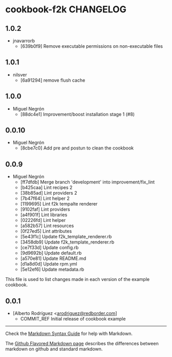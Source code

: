 cookbook-f2k CHANGELOG
===============

## 1.0.2

  - jnavarrorb
    - [639b0f9] Remove executable permissions on non-executable files

## 1.0.1

  - nilsver
    - [6a91294] remove flush cache

## 1.0.0

  - Miguel Negrón
    - [88dc4e1] Improvement/boost installation stage 1 (#8)

## 0.0.10

  - Miguel Negrón
    - [8cbe7c0] Add pre and postun to clean the cookbook

## 0.0.9

  - Miguel Negrón
    - [ff7dfdb] Merge branch 'development' into improvement/fix_lint
    - [b425caa] Lint recipes 2
    - [38b85ad] Lint providers 2
    - [7b47f64] Lint helper 2
    - [1199695] Lint f2k tempalte renderer
    - [9102faf] Lint providers
    - [a4f901f] Lint libraries
    - [02226fd] Lint helper
    - [a582b57] Lint resources
    - [0f27ed5] Lint attributes
    - [5e43f1c] Update f2k_template_renderer.rb
    - [3458db9] Update f2k_template_renderer.rb
    - [ce7f33d] Update config.rb
    - [9d9692b] Update default.rb
    - [a570e81] Update README.md
    - [d1a8d0d] Update rpm.yml
    - [5e12ef6] Update metadata.rb

This file is used to list changes made in each version of the example cookbook.

0.0.1
-----
- [Alberto Rodríguez <arodriguez@redborder.com]
  - COMMIT_REF Initial release of cookbook example

- - -
Check the [Markdown Syntax Guide](http://daringfireball.net/projects/markdown/syntax) for help with Markdown.

The [Github Flavored Markdown page](http://github.github.com/github-flavored-markdown/) describes the differences between markdown on github and standard markdown.

